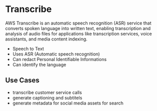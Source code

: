 # Transcribe
AWS Transcribe is an automatic speech recognition (ASR) service that converts spoken language into written text, enabling transcription and analysis of audio files for applications like transcription services, voice assistants, and media content indexing.

- Speech to Text
- Uses ASR (Automatic speech recognition)
- Can redact Personal Identifiable Informations
- Can identify the language

## Use Cases
- transcribe customer service calls
- generate captioning and subtitels
- generate metadata for social media assets for search